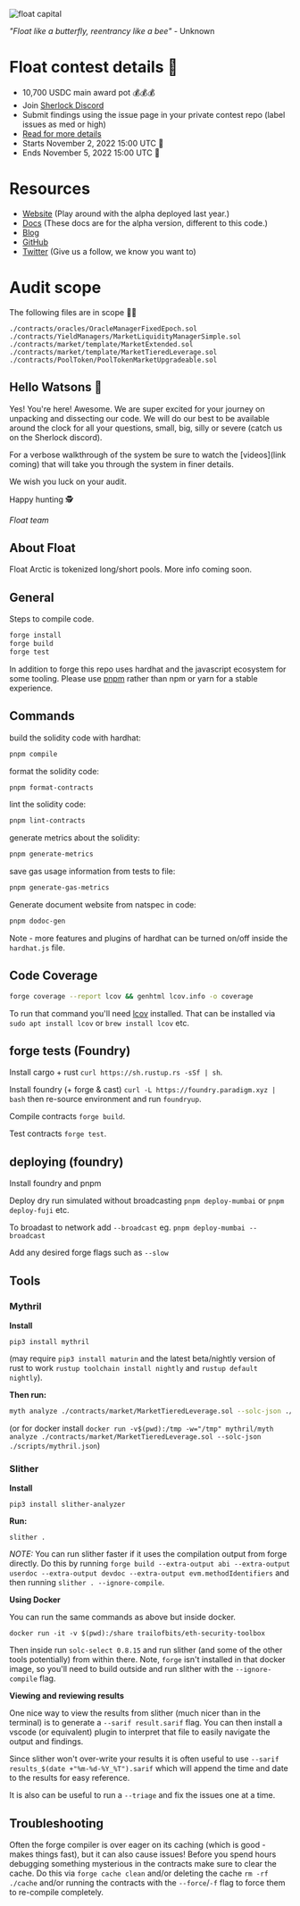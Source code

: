 
![float capital](/assets/float-saver.gif)

_"Float like a butterfly, reentrancy like a bee"_ - Unknown


# Float contest details 🌊

- 10,700 USDC main award pot 💰💰💰
- Join [Sherlock Discord](https://discord.gg/MABEWyASkp)
- Submit findings using the issue page in your private contest repo (label issues as med or high)
- [Read for more details](https://docs.sherlock.xyz/audits/watsons)
- Starts November 2, 2022 15:00 UTC 🚨
- Ends November 5, 2022 15:00 UTC 🚨

# Resources

- [Website](https://float.capital/) (Play around with the alpha deployed last year.)
- [Docs](https://docs.float.capital/docs/) (These docs are for the alpha version, different to this code.)
- [Blog](https://docs.float.capital/blog/)
- [GitHub](https://github.com/Float-Capital)
- [Twitter](https://twitter.com/float_shipping) (Give us a follow, we know you want to)


# Audit scope

The following files are in scope 🚨🚨
```
./contracts/oracles/OracleManagerFixedEpoch.sol
./contracts/YieldManagers/MarketLiquidityManagerSimple.sol
./contracts/market/template/MarketExtended.sol
./contracts/market/template/MarketTieredLeverage.sol
./contracts/PoolToken/PoolTokenMarketUpgradeable.sol
```

## Hello Watsons 👋

Yes! You're here! Awesome. We are super excited for your journey on unpacking and dissecting our code. We will do our best to be available around the clock for all your questions, small, big, silly or severe (catch us on the Sherlock discord).

For a verbose walkthrough of the system be sure to watch the [videos](link coming) that will take you through the system in finer details. 

We wish you luck on your audit.

Happy hunting 🕵

_Float team_


## About Float

Float Arctic is tokenized long/short pools. More info coming soon.

## General

Steps to compile code.

```bash
forge install
forge build
forge test
```

In addition to forge this repo uses hardhat and the javascript ecosystem for some tooling. Please use [pnpm](https://pnpm.io) rather than npm or yarn for a stable experience.

## Commands

build the solidity code with hardhat:

```bash
pnpm compile
```

format the solidity code:

```bash
pnpm format-contracts
```

lint the solidity code:

```bash
pnpm lint-contracts
```

generate metrics about the solidity:

```bash
pnpm generate-metrics
```

save gas usage information from tests to file:

```bash
pnpm generate-gas-metrics
```

Generate document website from natspec in code:

```bash
pnpm dodoc-gen
```

Note - more features and plugins of hardhat can be turned on/off inside the `hardhat.js` file.

## Code Coverage

```bash
forge coverage --report lcov && genhtml lcov.info -o coverage
```

To run that command you'll need [lcov](https://github.com/linux-test-project/lcov) installed. That can be installed via `sudo apt install lcov` or `brew install lcov` etc.

## forge tests (Foundry)

Install cargo + rust `curl https://sh.rustup.rs -sSf | sh`.

Install foundry (+ forge & cast) `curl -L https://foundry.paradigm.xyz | bash` then re-source environment and run `foundryup`.

Compile contracts `forge build`.

Test contracts `forge test`.

## deploying (foundry)

Install foundry and pnpm

Deploy dry run simulated without broadcasting `pnpm deploy-mumbai` or `pnpm deploy-fuji` etc.

To broadast to network add `--broadcast` eg. `pnpm deploy-mumbai --broadcast`

Add any desired forge flags such as `--slow`

## Tools

### Mythril

**Install**

`pip3 install mythril`

(may require `pip3 install maturin` and the latest beta/nightly version of rust to work `rustup toolchain install nightly` and `rustup default nightly`).

**Then run:**

```bash
myth analyze ./contracts/market/MarketTieredLeverage.sol --solc-json ./scripts/mythril.json
```

(or for docker install `docker run -v$(pwd):/tmp -w="/tmp" mythril/myth analyze ./contracts/market/MarketTieredLeverage.sol --solc-json ./scripts/mythril.json`)

### Slither

**Install**

`pip3 install slither-analyzer`

**Run:**

`slither .`

_NOTE:_ You can run slither faster if it uses the compilation output from forge directly. Do this by running `forge build --extra-output abi --extra-output userdoc --extra-output devdoc --extra-output evm.methodIdentifiers` and then running `slither . --ignore-compile`.

**Using Docker**

You can run the same commands as above but inside docker.

`docker run -it -v $(pwd):/share trailofbits/eth-security-toolbox`

Then inside run `solc-select 0.8.15` and run slither (and some of the other tools potentially) from within there. Note, `forge` isn't installed in that docker image, so you'll need to build outside and run slither with the `--ignore-compile` flag.

**Viewing and reviewing results**

One nice way to view the results from slither (much nicer than in the terminal) is to generate a `--sarif result.sarif` flag. You can then install a vscode (or equivalent) plugin to interpret that file to easily navigate the output and findings.

Since slither won't over-write your results it is often useful to use `--sarif results_$(date +"%m-%d-%Y_%T").sarif` which will append the time and date to the results for easy reference.

It is also can be useful to run a `--triage` and fix the issues one at a time.

## Troubleshooting

Often the forge compiler is over eager on its caching (which is good - makes things fast), but it can also cause issues! Before you spend hours debugging something mysterious in the contracts make sure to clear the cache. Do this via `forge cache clean` and/or deleting the cache `rm -rf ./cache` and/or running the contracts with the `--force`/`-f` flag to force them to re-compile completely.
